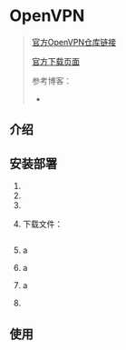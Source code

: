 # OpenVPN

>[官方OpenVPN仓库链接](https://github.com/OpenVPN/openvpn)
>
>[官方下载页面](https://openvpn.net/index.php/download/community-downloads.html)
>
>参考博客：
>
>- 

## 介绍





## 安装部署

1. 

2. 

3. 

4. 下载文件：

   ```shell
   
   ```

5. a

6. a

7. a

8. 

## 使用